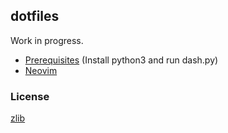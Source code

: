 ## dotfiles

Work in progress.

- [Prerequisites](./scripts/prereq.ps1) (Install python3 and run dash.py)
- [Neovim](./init.vim) 

### License

[zlib](./LICENSE)

